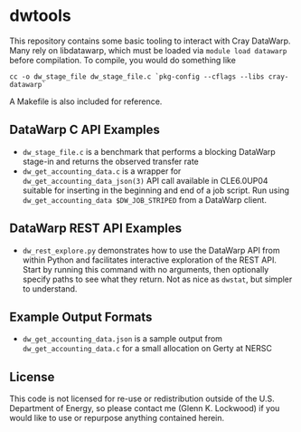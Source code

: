 dwtools
================================================================================
This repository contains some basic tooling to interact with Cray DataWarp.
Many rely on libdatawarp, which must be loaded via `module load datawarp` 
before compilation.  To compile, you would do something like

    cc -o dw_stage_file dw_stage_file.c `pkg-config --cflags --libs cray-datawarp`

A Makefile is also included for reference.

DataWarp C API Examples
--------------------------------------------------------------------------------

- `dw_stage_file.c` is a benchmark that performs a blocking DataWarp stage-in
  and returns the observed transfer rate
- `dw_get_accounting_data.c` is a wrapper for `dw_get_accounting_data_json(3)`
  API call available in CLE6.0UP04 suitable for inserting in the beginning and
  end of a job script.  Run using `dw_get_accounting_data $DW_JOB_STRIPED` from
  a DataWarp client.

DataWarp REST API Examples
--------------------------------------------------------------------------------

- `dw_rest_explore.py` demonstrates how to use the DataWarp API from within
  Python and facilitates interactive exploration of the REST API.  Start by
  running this command with no arguments, then optionally specify paths to see
  what they return.  Not as nice as `dwstat`, but simpler to understand.

Example Output Formats
--------------------------------------------------------------------------------

- `dw_get_accounting_data.json` is a sample output from `dw_get_accounting_data.c`
  for a small allocation on Gerty at NERSC

License
--------------------------------------------------------------------------------
This code is not licensed for re-use or redistribution outside of the U.S.
Department of Energy, so please contact me (Glenn K. Lockwood) if you would like
to use or repurpose anything contained herein.
